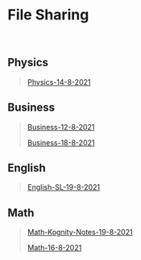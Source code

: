 # File Sharing
<br> 

## Physics 
>[Physics-14-8-2021](markdown/Physics/Physics-14-8-2021)
>

## Business 
>[Business-12-8-2021](markdown/Business/Business-12-8-2021)
>
>[Business-18-8-2021](markdown/Business/Business-18-8-2021)
>

## English 
>[English-SL-19-8-2021](markdown/English/English-SL-19-8-2021)
>

## Math 
>[Math-Kognity-Notes-19-8-2021](markdown/Math/Math-Kognity-Notes-19-8-2021)
>
>[Math-16-8-2021](markdown/Math/Math-16-8-2021)
>

